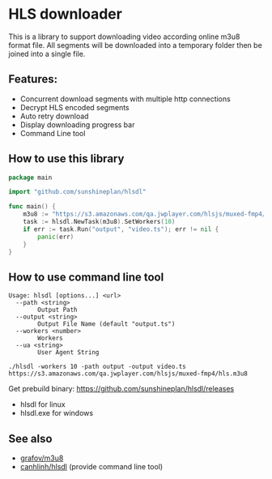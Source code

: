 # HLS downloader
This is a library to support downloading video according online m3u8 format file. All segments will be downloaded into a temporary folder then be joined into a single file.


## Features:
* Concurrent download segments with multiple http connections
* Decrypt HLS encoded segments
* Auto retry download
* Display downloading progress bar
* Command Line tool


## How to use this library
```go
package main

import "github.com/sunshineplan/hlsdl"

func main() {
    m3u8 := "https://s3.amazonaws.com/qa.jwplayer.com/hlsjs/muxed-fmp4/hls.m3u8"
	task := hlsdl.NewTask(m3u8).SetWorkers(10)
	if err := task.Run("output", "video.ts"); err != nil {
		panic(err)
	}
}
```


## How to use command line tool
```
Usage: hlsdl [options...] <url>
  --path <string>
    	Output Path
  --output <string>
    	Output File Name (default "output.ts")
  --workers <number>
    	Workers
  --ua <string>
    	User Agent String
```
```
./hlsdl -workers 10 -path output -output video.ts https://s3.amazonaws.com/qa.jwplayer.com/hlsjs/muxed-fmp4/hls.m3u8
```
Get prebuild binary: https://github.com/sunshineplan/hlsdl/releases
* hlsdl for linux
* hlsdl.exe for windows

## See also

  * [grafov/m3u8](https://github.com/grafov/m3u8)
  * [canhlinh/hlsdl](https://github.com/canhlinh/hlsdl) (provide command line tool)
